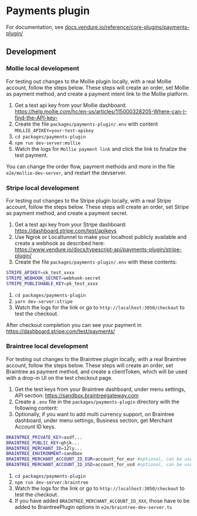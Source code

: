 # Payments plugin

For documentation, see [docs.vendure.io/reference/core-plugins/payments-plugin/](https://docs.vendure.io/reference/core-plugins/payments-plugin/)

## Development

### Mollie local development

For testing out changes to the Mollie plugin locally, with a real Mollie account, follow the steps below. These steps
will create an order, set Mollie as payment method, and create a payment intent link to the Mollie platform.

1. Get a test api key from your Mollie
   dashboard: https://help.mollie.com/hc/en-us/articles/115000328205-Where-can-I-find-the-API-key-
2. Create the file `packages/payments-plugin/.env` with content `MOLLIE_APIKEY=your-test-apikey`
3. `cd packages/payments-plugin`
5. `npm run dev-server:mollie`
6. Watch the logs for `Mollie payment link` and click the link to finalize the test payment.

You can change the order flow, payment methods and more in the file `e2e/mollie-dev-server`, and restart the devserver.

### Stripe local development

For testing out changes to the Stripe plugin locally, with a real Stripe account, follow the steps below. These steps
will create an order, set Stripe as payment method, and create a payment secret.

1. Get a test api key from your Stripe
   dashboard: https://dashboard.stripe.com/test/apikeys
2. Use Ngrok or Localtunnel to make your localhost publicly available and create a webhook as described here: https://www.vendure.io/docs/typescript-api/payments-plugin/stripe-plugin/
3. Create the file `packages/payments-plugin/.env` with these contents:
```sh
STRIPE_APIKEY=sk_test_xxxx
STRIPE_WEBHOOK_SECRET=webhook-secret
STRIPE_PUBLISHABLE_KEY=pk_test_xxxx
```
1. `cd packages/payments-plugin`
2. `yarn dev-server:stripe`
3. Watch the logs for the link or go to `http://localhost:3050/checkout` to test the checkout.

After checkout completion you can see your payment in https://dashboard.stripe.com/test/payments/

### Braintree local development

For testing out changes to the Braintree plugin locally, with a real Braintree account, follow the steps below. These steps
will create an order, set Braintree as payment method, and create a clientToken, which will be used with a drop-in UI on the test checkout page.

1. Get the test keys from your Braintree dashboard, under menu settings, API section: https://sandbox.braintreegateway.com
2. Create a `.env` file in the `packages/payments-plugin` directory with the following content:
3. Optionally, if you want to add multi currency support, on Braintree dashboard, under menu settings, Business section, get Merchant Account ID keys.

```sh
BRAINTREE_PRIVATE_KEY=asdf...
BRAINTREE_PUBLIC_KEY=ghjk...
BRAINTREE_MERCHANT_ID=12ly...
BRAINTREE_ENVIRONMENT=sandbox
BRAINTREE_MERCHANT_ACCOUNT_ID_EUR=account_for_eur #optional, can be used a different naming scheme as well
BRAINTREE_MERCHANT_ACCOUNT_ID_USD=account_for_usd #optional, can be used a different naming scheme as well
```

1. `cd packages/payments-plugin`
2. `npm run dev-server:braintree`
3. Watch the logs for the link or go to `http://localhost:3050/checkout` to test the checkout.
4. If you have added `BRAINTREE_MERCHANT_ACCOUNT_ID_XXX`, those have to be added to BraintreePlugin options in `e2e/braintree-dev-server.ts`